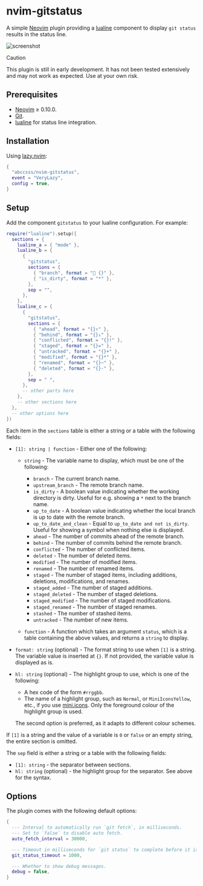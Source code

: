 # nvim-gitstatus

A simple [Neovim](https://neovim.io/) plugin providing a
[lualine](https://github.com/nvim-lualine/lualine.nvim)
component to display `git status` results in the status line.

![screenshot](https://github.com/user-attachments/assets/e375c61a-bfe7-454f-99c8-a67a8d033777)

> [!CAUTION]
> This plugin is still in early development. It has not been tested extensively
> and may not work as expected. Use at your own risk.

## Prerequisites

- [Neovim](https://neovim.io/) ≥ 0.10.0.
- [Git](https://git-scm.com/).
- [lualine](https://github.com/nvim-lualine/lualine.nvim)
  for status line integration.

## Installation

Using [lazy.nvim](https://lazy.folke.io/):

```lua
{
  "abccsss/nvim-gitstatus",
  event = "VeryLazy",
  config = true,
}
```

## Setup

Add the component `gitstatus` to your lualine configuration. For example:

```lua
require("lualine").setup({
  sections = {
    lualine_a = { "mode" },
    lualine_b = {
      {
        "gitstatus",
        sections = {
          { "branch", format = " {}" },
          { "is_dirty", format = "*" },
        },
        sep = "",
      },
    },
    lualine_c = {
      {
        "gitstatus",
        sections = {
          { "ahead", format = "{}↑" },
          { "behind", format = "{}↓" },
          { "conflicted", format = "{}!" },
          { "staged", format = "{}=" },
          { "untracked", format = "{}+" },
          { "modified", format = "{}*" },
          { "renamed", format = "{}~" },
          { "deleted", format = "{}-" },
        },
        sep = " ",
      },
      -- other parts here
    },
    -- other sections here
  },
  -- other options here
})
```

Each item in the `sections` table is either a string or a table with the
following fields:

- `[1]: string | function` - Either one of the following:

  - `string` - The variable name to display, which must be one of the
    following:

    - `branch` - The current branch name.
    - `upstream_branch` - The remote branch name.
    - `is_dirty` - A boolean value indicating whether the working directory is
      dirty. Useful for e.g. showing a `*` next to the branch name.
    - `up_to_date` - A boolean value indicating whether the local branch is up to
      date with the remote branch.
    - `up_to_date_and_clean` - Equal to `up_to_date and not is_dirty`. Useful for
      showing a symbol when nothing else is displayed.
    - `ahead` - The number of commits ahead of the remote branch.
    - `behind` - The number of commits behind the remote branch.
    - `conflicted` - The number of conflicted items.
    - `deleted` - The number of deleted items.
    - `modified` - The number of modified items.
    - `renamed` - The number of renamed items.
    - `staged` - The number of staged items, including additions, deletions,
      modifications, and renames.
    - `staged_added` - The number of staged additions.
    - `staged_deleted` - The number of staged deletions.
    - `staged_modified` - The number of staged modifications.
    - `staged_renamed` - The number of staged renames.
    - `stashed` - The number of stashed items.
    - `untracked` - The number of new items.

  - `function` - A function which takes an argument `status`, which is a table
    containing the above values, and returns a `string` to display.

- `format: string` (optional) - The format string to use when `[1]` is a string.
  The variable value is inserted at `{}`. If not provided, the variable value is displayed as is.

- `hl: string` (optional) - The highlight group to use, which is one of the
  following:

  - A hex code of the form `#rrggbb`.
  - The name of a highlight group, such as `Normal`, or `MiniIconsYellow`,
    etc., if you use [mini.icons](https://github.com/echasnovski/mini.icons).
    Only the foreground colour of the highlight group is used.

  The second option is preferred, as it adapts to different colour schemes.

If `[1]` is a string and the value of a variable is `0` or `false` or an empty string,
the entire section is omitted.

The `sep` field is either a string or a table with the following fields:

- `[1]: string` - the separator between sections.
- `hl: string` (optional) - the highlight group for the separator. See above
  for the syntax.

## Options

The plugin comes with the following default options:

```lua
{
  --- Interval to automatically run `git fetch`, in milliseconds.
  --- Set to `false` to disable auto fetch.
  auto_fetch_interval = 30000,

  --- Timeout in milliseconds for `git status` to complete before it is killed.
  git_status_timeout = 1000,

  --- Whether to show debug messages.
  debug = false,
}
```
